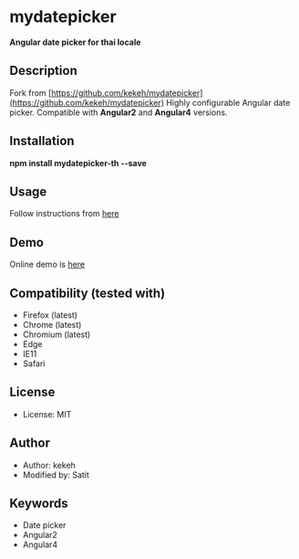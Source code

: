 # mydatepicker

**Angular date picker for thai locale**
## Description
Fork from [https://github.com/kekeh/mydatepicker](https://github.com/kekeh/mydatepicker)
Highly configurable Angular date picker. Compatible with __Angular2__ and __Angular4__ versions.

## Installation

__npm install mydatepicker-th --save__

## Usage

Follow instructions from [here](https://github.com/siteslave/mydatepicker-th/blob/master/README.md)

## Demo
Online demo is [here](http://kekeh.github.io/mydatepicker)

## Compatibility (tested with)
* Firefox (latest)
* Chrome (latest)
* Chromium (latest)
* Edge
* IE11
* Safari

## License
* License: MIT

## Author
* Author: kekeh
* Modified by: Satit
## Keywords
* Date picker
* Angular2
* Angular4
